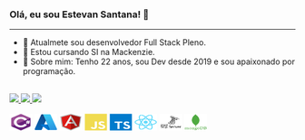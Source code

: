 ### Olá, eu sou Estevan Santana! 👋
<hr />

- 🔭 Atualmete sou desenvolvedor Full Stack Pleno.
- 🌱 Estou cursando SI na Mackenzie.
- 💬 Sobre mim: Tenho 22 anos, sou Dev desde 2019 e sou apaixonado por programação.

<br />

<div align="left">
  <a href="https://github.com/EstevanSantana">
    <img height="180em" src="https://github-readme-stats.vercel.app/api?username=EstevanSantana&show_icons=true&theme=vision-friendly-dark">
    <img height="180em" src="https://github-readme-stats.vercel.app/api/top-langs/?username=EstevanSantana&layout=compact&theme=vision-friendly-dark"/>
  </a>
  <a href="https://github.com/EstevanSantana/LojaSantana">
    <img height="100em" src="https://github-readme-stats.vercel.app/api/pin/?username=EstevanSantana&repo=LojaSantana&theme=vision-friendly-dark">
  </a>
</div>
  
<div style="display: inline_block"><br>
  
  <img align="center" height="30" width="40" src="https://raw.githubusercontent.com/devicons/devicon/master/icons/csharp/csharp-original.svg" />
  <img align="center" height="30" width="40" src="https://github.com/devicons/devicon/blob/master/icons/azure/azure-original.svg" /> 
  <img align="center" height="30" width="40" src="https://github.com/devicons/devicon/blob/master/icons/angularjs/angularjs-original.svg">
  <img align="center" height="30" width="40" src="https://raw.githubusercontent.com/devicons/devicon/master/icons/javascript/javascript-plain.svg">
  <img align="center" height="30" width="40" src="https://raw.githubusercontent.com/devicons/devicon/master/icons/typescript/typescript-plain.svg">
  <img align="center" height="30" width="40" src="https://raw.githubusercontent.com/devicons/devicon/master/icons/react/react-original.svg">
  <img align="center" height="30" width="40" src="https://github.com/devicons/devicon/blob/master/icons/microsoftsqlserver/microsoftsqlserver-plain-wordmark.svg">
  <img align="center" height="30" width="40" src="https://github.com/devicons/devicon/blob/master/icons/mongodb/mongodb-plain-wordmark.svg">
  
</div>
  
